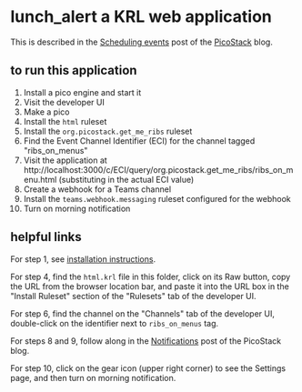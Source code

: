 # lunch_alert a KRL web application

This is described in the [Scheduling events](https://picostack.blogspot.com/2022/11/scheduling-events.html) post
of the [PicoStack](https://PicoStack/) blog.

## to run this application

1. Install a pico engine and start it
2. Visit the developer UI
3. Make a pico
4. Install the `html` ruleset
5. Install the `org.picostack.get_me_ribs` ruleset
6. Find the Event Channel Identifier (ECI) for the channel tagged "ribs_on_menus"
7. Visit the application at http://localhost:3000/c/ECI/query/org.picostack.get_me_ribs/ribs_on_menu.html (substituting in the actual ECI value)
8. Create a webhook for a Teams channel
9. Install the `teams.webhook.messaging` ruleset configured for the webhook
10. Turn on morning notification

## helpful links

For step 1, see [installation instructions](https://github.com/Picolab/pico-engine/tree/master/packages/pico-engine#readme).

For step 4, find the `html.krl` file in this folder, click on its Raw button, copy the URL from the browser location bar, and paste it into the 
URL box in the "Install Ruleset" section of the "Rulesets" tab of the developer UI.

For step 6, find the channel on the "Channels" tab of the developer UI, double-click on the identifier next to `ribs_on_menus` tag.

For steps 8 and 9, follow along in the [Notifications](https://picostack.blogspot.com/2022/12/notifications.html) post of the PicoStack blog.

For step 10, click on the gear icon (upper right corner) to see the Settings page, and then turn on morning notification.
